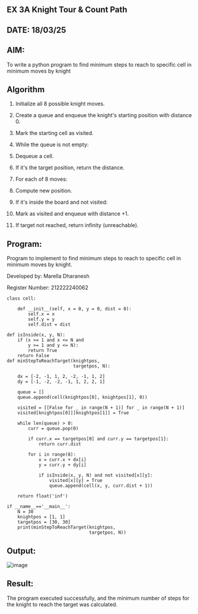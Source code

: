 ## EX 3A Knight Tour & Count Path
## DATE: 18/03/25

## AIM:
To write a python program to find minimum steps to reach to specific cell in minimum moves by knight

## Algorithm
1. Initialize all 8 possible knight moves.

2. Create a queue and enqueue the knight's starting position with distance 0.

3. Mark the starting cell as visited.

4. While the queue is not empty:

5. Dequeue a cell.

6. If it's the target position, return the distance.

7. For each of 8 moves:

8. Compute new position.

9. If it's inside the board and not visited:

10. Mark as visited and enqueue with distance +1.

11. If target not reached, return infinity (unreachable).

## Program:
Program to implement to find minimum steps to reach to specific cell in minimum moves by knight.

 Developed by: Marella Dharanesh

 Register Number: 212222240062

```
class cell:
     
    def __init__(self, x = 0, y = 0, dist = 0):
        self.x = x
        self.y = y
        self.dist = dist

def isInside(x, y, N):
    if (x >= 1 and x <= N and
        y >= 1 and y <= N):
        return True
    return False
def minStepToReachTarget(knightpos,
                         targetpos, N):
     
    dx = [-2, -1, 1, 2, -2, -1, 1, 2]
    dy = [-1, -2, -2, -1, 1, 2, 2, 1]

    queue = []
    queue.append(cell(knightpos[0], knightpos[1], 0))

    visited = [[False for _ in range(N + 1)] for _ in range(N + 1)]
    visited[knightpos[0]][knightpos[1]] = True

    while len(queue) > 0:
        curr = queue.pop(0)

        if curr.x == targetpos[0] and curr.y == targetpos[1]:
            return curr.dist

        for i in range(8):
            x = curr.x + dx[i]
            y = curr.y + dy[i]

            if isInside(x, y, N) and not visited[x][y]:
                visited[x][y] = True
                queue.append(cell(x, y, curr.dist + 1))

    return float('inf')
    
if __name__=='__main__':
    N = 30
    knightpos = [1, 1]
    targetpos = [30, 30]
    print(minStepToReachTarget(knightpos,
                               targetpos, N))
```
## Output:
![image](https://github.com/user-attachments/assets/dfcbf5a8-404e-4820-94f3-f792e1ddf87e)


## Result:
The program executed successfully, and the minimum number of steps for the knight to reach the target was calculated.
